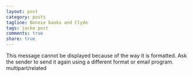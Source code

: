 ```yaml
---
layout: post
category: posts
tagline: Bonnie banks and Clyde
tags: jacko post
comments: true
share: true
---
```

This message cannot be displayed because of the way it is formatted. Ask the sender to send it again using a different format or email program. multipart/related